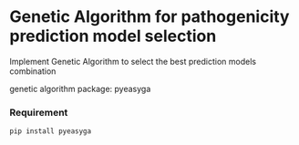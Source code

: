 # Genetic Algorithm for pathogenicity prediction model selection
Implement Genetic Algorithm to select the best prediction models combination 

genetic algorithm package: pyeasyga

### Requirement
`pip install pyeasyga`

